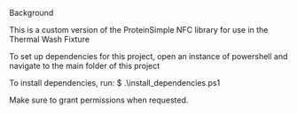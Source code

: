Background

This is a custom version of the ProteinSimple NFC library for use in the Thermal Wash Fixture

To set up dependencies for this project, open an instance of powershell and navigate to the main folder of this project

To install dependencies, run:
$ .\install_dependencies.ps1

Make sure to grant permissions when requested.